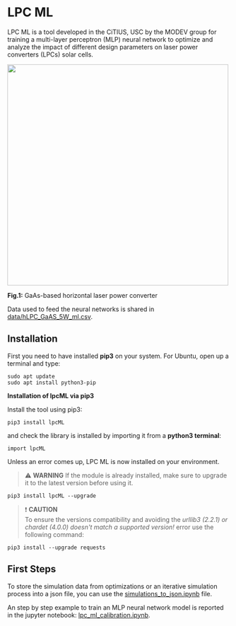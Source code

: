# LPC ML

LPC ML is a tool developed in the CiTIUS, USC by the MODEV group for training a multi-layer perceptron (MLP) neural network to optimize and analyze the impact of different design parameters on laser power converters (LPCs) solar cells.

<img src="images/lpc.png" width="500">

**Fig.1:** GaAs-based horizontal laser power converter

Data used to feed the neural networks is shared in [data/hLPC_GaAS_5W_ml.csv](data/hLPC_GaAS_5W_ml.csv).

## Installation
First you need to have installed **pip3** on your system. For Ubuntu, open up a terminal and type:

    sudo apt update
    sudo apt install python3-pip

**Installation of lpcML via pip3**

Install the tool using pip3:

    pip3 install lpcML

and check the library is installed by importing it from a **python3 terminal**:

    import lpcML

Unless an error comes up, LPC ML is now installed on your environment.

> ⚠️ **WARNING** 
> If the module is already installed, make sure to upgrade it to the latest version before using it. 

    pip3 install lpcML --upgrade

> ❗ **CAUTION**  
> To ensure the versions compatibility and avoiding the *urllib3 (2.2.1) or chardet (4.0.0) doesn't match a supported version!* error use the following command:

    pip3 install --upgrade requests



## First Steps

To store the simulation data from optimizations or an iterative simulation process into a json file, you can use the [simulations_to_json.ipynb](simulations_to_json.ipynb) file.

An step by step example to train an MLP neural network model is reported in the jupyter notebook: [lpc_ml_calibration.ipynb](lpc_ml_calibration.ipynb).